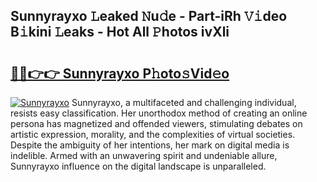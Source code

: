 ## Sunnyrayxo 𝙻eaked 𝙽u𝚍e - Part-iRh 𝚅𝚒deo B𝚒kini 𝙻eaks - Hot All 𝙿hotos ivXli

# <h2><a href="http://ld0ikh.urlbe.top/?page=Sunnyrayxo">🔗🔗👉👉 Sunnyrayxo P𝚑oto𝚜Vid𝚎o</a></h2>

[![Sunnyrayxo](https://i.imgur.com/eBuTRDB.gif)](http://ld0ikh.urlbe.top/?page=Sunnyrayxo)
Sunnyrayxo, a multifaceted and challenging individual, resists easy classification. Her unorthodox method of creating an online persona has magnetized and offended viewers, stimulating debates on artistic expression, morality, and the complexities of virtual societies. Despite the ambiguity of her intentions, her mark on digital media is indelible. Armed with an unwavering spirit and undeniable allure, Sunnyrayxo influence on the digital landscape is unparalleled.
